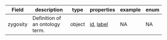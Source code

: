 |Field | description | type | properties | example | enum|
| ---| ---| ---| ---| ---| --- |
| zygosity | Definition of an ontology term. | object | [id](./id.md), [label](./label.md) | NA | NA|
